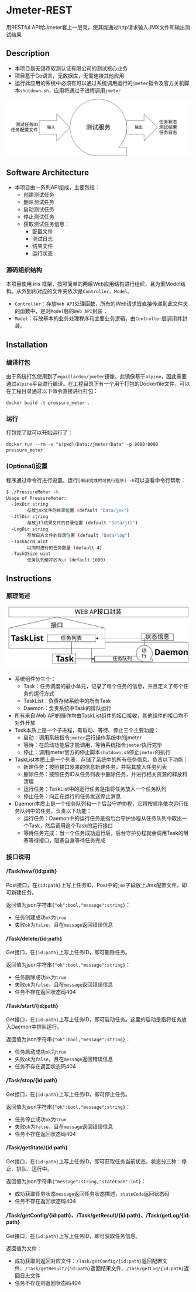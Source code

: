 # Jmeter-REST

用RESTful API给Jmeter套上一层壳，使其能通过http请求输入JMX文件和输出测试结果

## Description

* 本项目是无锡市软测认证有限公司的测试核心业务
* 项目基于Go语言，无数据库，无需连接其他应用
* 运行此应用的系统中必须有可以通过系统调用运行的`jmeter`指令及官方关机脚本`shutdown.sh`，应用将通过子进程调用`jmeter`

![功能](_/功能.svg)

## Software Architecture

* 本项目由一系列API组成，主要包括：
  * 创建测试任务
  * 删除测试任务
  * 启动测试任务
  * 停止测试任务
  * 获取测试任务信息：
    * 配置文件
    * 测试日志
    * 结果文件
    * 运行状态

### 源码组织结构

本项目使用 iris 框架，按照简单的两层Web应用结构进行组织，且为重Model结构。从外到内对应的文件夹依次是`Controller`、`Model`。

* `Controller`：存放`Web API`处理函数，所有的Web请求皆直接传递到此文件夹的函数中，是对`Model`层的`Web API`封装；
* `Model`：存放基本的业务处理程序和主要业务逻辑，由`Controller`层调用并封装。

## Installation

### 编译打包

由于系统打包使用到了`egaillardon/jmeter`镜像，此镜像基于`alpine`，因此需要通过`alpine`平台进行编译。在工程目录下有一个用于打包的Dockerfile文件，可以在工程目录通过以下命令直接进行打包：

```shell
docker build -t pressure_meter .
```

### 运行

打包完了就可以开始运行了：

```shell
docker run --rm -v "$(pwd)/Data:/jmeter/Data" -p 8080:8080 pressure_meter
```

### (Optional)设置

程序通过命令行进行设置。运行`[编译完成的可执行程序] -h`可以查看命令行帮助：

```sh
$ ./PressureMeter -h
Usage of PressureMeter:
  -JmxDir string
        存放jmx文件的目录位置 (default "Data/jmx")
  -JtlDir string
        存放jtl结果文件的目录位置 (default "Data/jtl")
  -LogDir string
        存放日志文件的目录位置 (default "Data/log")
  -TaskAccN uint
        以同时进行的任务数量 (default 4)
  -TaskQSize uint
        任务队列缓冲区大小 (default 1000)
```

## Instructions

### 原理简述

![原理](_/原理.svg)

* 系统组件分三个：
  * Task：任务调度的最小单元，记录了每个任务的信息，并且定义了每个任务的运行方式
  * TaskList：负责存储系统中的所有Task
  * Daemon：负责系统中Task的排队运行
* 所有来自Web API的操作均由TaskList组件的接口接收，其他组件的接口均不对外开放
* Task本质上是一个子进程，有启动、等待、停止三个主要功能：
  * 启动：调用系统指令`jmeter`运行操作系统中的jmeter
  * 等待：在启动功能后才能调用，等待系统指令`jmeter`执行完毕
  * 停止：调用jmeter官方的停止脚本`shutdown.sh`停止`jmeter`的执行
* TaskList本质上是一个列表，存储了系统中的所有任务信息，负责以下功能：
  * 新建任务：按照接口发来的信息新建任务，并将其放入任务列表
  * 删除任务：按照任务ID从任务列表中删除任务，并进行相关资源的释放和清理
  * 运行任务：TaskList中的运行任务是指将任务放入一个任务队列
  * 停止任务：向正在运行的任务发送停止消息
* Daemon本质上是一个任务队列和一个后台守护协程，它将按顺序依次运行任务队列中的任务，负责以下功能：
  * 运行任务：Daemon中的运行任务是指后台守护协程从任务队列中取出一个Task，然后调用这个Task的运行接口
  * 等待任务完成：当一个任务成功运行后，后台守护协程就会调用Task的阻塞等待接口，阻塞自身等待任务完成

### 接口说明

#### /Task/new/{id:path}

Post接口，在`{id:path}`上写上任务ID，Post中的`jmx`字段放上Jmx配置文件，即可新建任务。

返回值为json字符串`{"ok":bool,"message":string}`：

* 任务创建成功`ok`为`true`
* 失败`ok`为`false`，且在`message`返回错误信息

#### /Task/delete/{id:path}

Get接口，在`{id:path}`上写上任务ID，即可删除任务。

返回值为json字符串`{"ok":bool,"message":string}`：

* 任务删除成功`ok`为`true`
* 失败`ok`为`false`，且在`message`返回错误信息
* 任务不存在返回状态码404

#### /Task/start/{id:path}

Get接口，在`{id:path}`上写上任务ID，即可启动任务。这里的启动是指将任务放入Daemon中排队运行。

返回值为json字符串`{"ok":bool,"message":string}`：

* 任务启动成功`ok`为`true`
* 失败`ok`为`false`，且在`message`返回错误信息
* 任务不存在返回状态码404

#### /Task/stop/{id:path}

Get接口，在`{id:path}`上写上任务ID，即可停止任务。

返回值为json字符串`{"ok":bool,"message":string}`：

* 任务停止成功`ok`为`true`
* 失败`ok`为`false`，且在`message`返回错误信息
* 任务不存在返回状态码404

#### /Task/getState/{id:path}

Get接口，在`{id:path}`上写上任务ID，即可获取任务当前状态。状态分三种：停止、排队、运行中。

返回值为json字符串`{"message":string,"stateCode":int}`：

* 成功获取任务状态`message`返回任务状态描述，`stateCode`返回状态码
* 任务不存在返回状态码404

#### /Task/getConfig/{id:path}、/Task/getResult/{id:path}、/Task/getLog/{id:path}

Get接口，在`{id:path}`上写上任务ID，即可获取任务信息。

返回值为文件：

* 成功获取则返回对应文件：`/Task/getConfig/{id:path}`返回配置文件、`/Task/getResult/{id:path}`返回结果文件、`/Task/getLog/{id:path}`返回日志文件
* 任务不存在则返回状态码404
